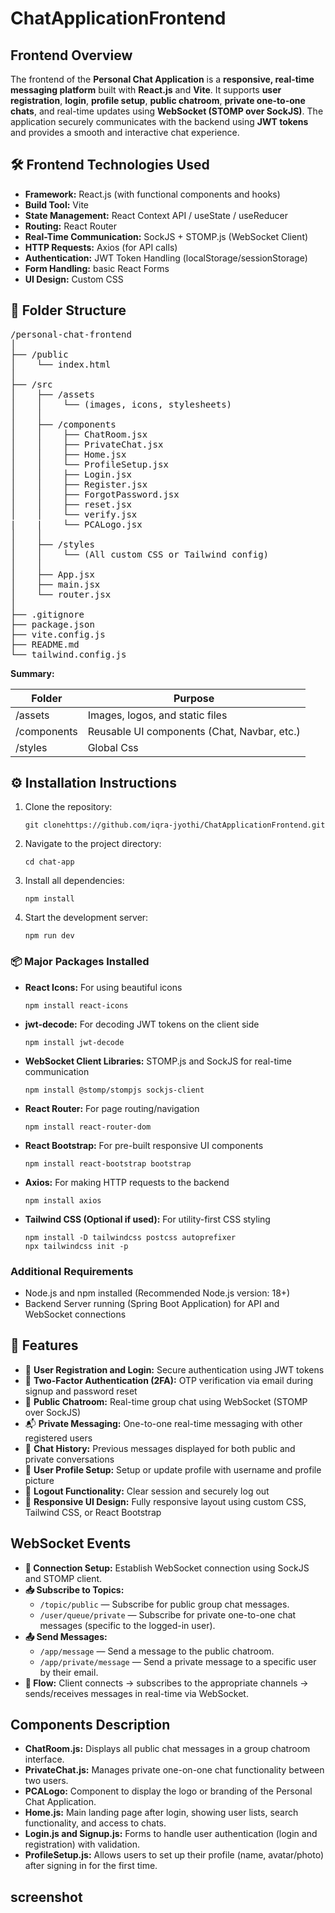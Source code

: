 # ChatApplicationFrontend
<h2>Frontend Overview</h2>

<p>
  The frontend of the <strong>Personal Chat Application</strong> is a <strong>responsive, real-time messaging platform</strong> built with <strong>React.js</strong> and <strong>Vite</strong>.
  It supports <strong>user registration</strong>, <strong>login</strong>, <strong>profile setup</strong>, <strong>public chatroom</strong>, 
  <strong>private one-to-one chats</strong>, and real-time updates using <strong>WebSocket (STOMP over SockJS)</strong>.
  The application securely communicates with the backend using <strong>JWT tokens</strong> and provides a smooth and interactive chat experience.
</p>

<h2>🛠️ Frontend Technologies Used</h2>

<ul>
  <li><strong>Framework:</strong> React.js (with functional components and hooks)</li>
  <li><strong>Build Tool:</strong> Vite</li>
  <li><strong>State Management:</strong> React Context API / useState / useReducer</li>
  <li><strong>Routing:</strong> React Router</li>
  <li><strong>Real-Time Communication:</strong> SockJS + STOMP.js (WebSocket Client)</li>
  <li><strong>HTTP Requests:</strong> Axios (for API calls)</li>
  <li><strong>Authentication:</strong> JWT Token Handling (localStorage/sessionStorage)</li>
  <li><strong>Form Handling:</strong>  basic React Forms</li>
  <li><strong>UI Design:</strong> Custom CSS</li>
</ul>
<h2>📁 Folder Structure</h2>

<pre>
/personal-chat-frontend
│
├── /public
│    └── index.html
│
├── /src
│    ├── /assets
│    │    └── (images, icons, stylesheets)
│    │
│    ├── /components
│    │    ├── ChatRoom.jsx
│    │    ├── PrivateChat.jsx
│    │    ├── Home.jsx
│    │    └── ProfileSetup.jsx
│    │    ├── Login.jsx
│    │    ├── Register.jsx
│    │    ├── ForgotPassword.jsx
│    │    ├── reset.jsx
│    │    └── verify.jsx
|    |    └── PCALogo.jsx
│    │
│    ├── /styles
│    │    └── (All custom CSS or Tailwind config)
│    │
│    ├── App.jsx
│    ├── main.jsx
│    └── router.jsx
│
├── .gitignore
├── package.json
├── vite.config.js
├── README.md
└── tailwind.config.js
</pre>

<p><b>Summary:</b></p>

<table>
  <thead>
    <tr>
      <th>Folder</th>
      <th>Purpose</th>
    </tr>
  </thead>
  <tbody>
    <tr>
      <td>/assets</td>
      <td>Images, logos, and static files</td>
    </tr>
    <tr>
      <td>/components</td>
      <td>Reusable UI components (Chat, Navbar, etc.)</td>
    </tr>
    <tr>
      <td>/styles</td>
      <td>Global Css</td>
    </tr>
  </tbody>
</table>
<h2>⚙️ Installation Instructions</h2>

<ol>
  <li>Clone the repository:</li>
  <pre><code>git clonehttps://github.com/iqra-jyothi/ChatApplicationFrontend.git</code></pre>

  <li>Navigate to the project directory:</li>
  <pre><code>cd chat-app</code></pre>

  <li>Install all dependencies:</li>
  <pre><code>npm install</code></pre>

  <li>Start the development server:</li>
  <pre><code>npm run dev</code></pre>
</ol>

<h3>📦 Major Packages Installed</h3>

<ul>
  <li><b>React Icons:</b> For using beautiful icons</li>
  <pre><code>npm install react-icons</code></pre>

  <li><b>jwt-decode:</b> For decoding JWT tokens on the client side</li>
  <pre><code>npm install jwt-decode</code></pre>

  <li><b>WebSocket Client Libraries:</b> STOMP.js and SockJS for real-time communication</li>
  <pre><code>npm install @stomp/stompjs sockjs-client</code></pre>

  <li><b>React Router:</b> For page routing/navigation</li>
  <pre><code>npm install react-router-dom</code></pre>

  <li><b>React Bootstrap:</b> For pre-built responsive UI components</li>
  <pre><code>npm install react-bootstrap bootstrap</code></pre>

  <li><b>Axios:</b> For making HTTP requests to the backend</li>
  <pre><code>npm install axios</code></pre>

  <li><b>Tailwind CSS (Optional if used):</b> For utility-first CSS styling</li>
  <pre><code>npm install -D tailwindcss postcss autoprefixer
npx tailwindcss init -p</code></pre>

</ul>

<h3> Additional Requirements</h3>
<ul>
  <li>Node.js and npm installed (Recommended Node.js version: 18+)</li>
  <li>Backend Server running (Spring Boot Application) for API and WebSocket connections</li>
</ul>
<h2>🚀 Features</h2>

<ul>
  <li>📝 <b>User Registration and Login:</b> Secure authentication using JWT tokens</li>
  <li>🔐 <b>Two-Factor Authentication (2FA):</b> OTP verification via email during signup and password reset</li>
  <li>💬 <b>Public Chatroom:</b> Real-time group chat using WebSocket (STOMP over SockJS)</li>
  <li>📬 <b>Private Messaging:</b> One-to-one real-time messaging with other registered users</li>
  <li>📜 <b>Chat History:</b> Previous messages displayed for both public and private conversations</li>
  <li>👤 <b>User Profile Setup:</b> Setup or update profile with username and profile picture</li>
  <li>🚪 <b>Logout Functionality:</b> Clear session and securely log out</li>
  <li>🎨 <b>Responsive UI Design:</b> Fully responsive layout using custom CSS, Tailwind CSS, or React Bootstrap</li>
</ul>
<h2> WebSocket Events</h2>

<ul>
  <li><b>🔌 Connection Setup:</b> Establish WebSocket connection using SockJS and STOMP client.</li>

  <li><b>📥 Subscribe to Topics:</b>
    <ul>
      <li><code>/topic/public</code> — Subscribe for public group chat messages.</li>
      <li><code>/user/queue/private</code> — Subscribe for private one-to-one chat messages (specific to the logged-in user).</li>
    </ul>
  </li>

  <li><b>📤 Send Messages:</b>
    <ul>
      <li><code>/app/message</code> — Send a message to the public chatroom.</li>
      <li><code>/app/private/message</code> — Send a private message to a specific user by their email.</li>
    </ul>
  </li>

  <li><b>📡 Flow:</b> Client connects → subscribes to the appropriate channels → sends/receives messages in real-time via WebSocket.</li>
</ul>
<h2> Components Description</h2>

<ul>
  <li><b>ChatRoom.js:</b> Displays all public chat messages in a group chatroom interface.</li>

  <li><b>PrivateChat.js:</b> Manages private one-on-one chat functionality between two users.</li>

  <li><b>PCALogo:</b> Component to display the logo or branding of the Personal Chat Application.</li>

  <li><b>Home.js:</b> Main landing page after login, showing user lists, search functionality, and access to chats.</li>

  <li><b>Login.js and Signup.js:</b> Forms to handle user authentication (login and registration) with validation.</li>

  <li><b>ProfileSetup.js:</b> Allows users to set up their profile (name, avatar/photo) after signing in for the first time.</li>
</ul>
<h2>screenshot</h2>


